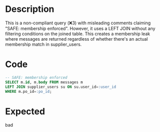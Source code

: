 # Description
This is a non-compliant query (❌3) with misleading comments claiming "SAFE: membership enforced". However, it uses a LEFT JOIN without any filtering conditions on the joined table. This creates a membership leak where messages are returned regardless of whether there's an actual membership match in supplier_users.

# Code
```sql
-- SAFE: membership enforced
SELECT m.id, m.body FROM messages m
LEFT JOIN supplier_users su ON su.user_id=:user_id
WHERE m.po_id=:po_id;
```

# Expected
bad